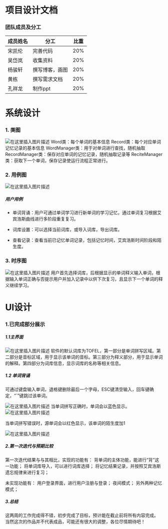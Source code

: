 
# 项目设计文档


### 团队成员及分工
成员姓名 | 分工 | 比重
-------- | ------ | --------
宋凯伦  | 完善代码 | 20%
吴岱岚 | 收集资料| 20%
杨骏轩  | 撰写博客，画图 | 20%
黄栋 | 撰写需求文档 | 20%
孔祥龙 | 制作ppt | 20%
# 系统设计
### 1. 类图
![在这里插入图片描述](https://img-blog.csdnimg.cn/2019120617475551.png?x-oss-process=image/watermark,type_ZmFuZ3poZW5naGVpdGk,shadow_10,text_aHR0cHM6Ly9ibG9nLmNzZG4ubmV0L1lhbmdKdW54dWFu,size_16,color_FFFFFF,t_70)
Word类：每个单词的基本信息
Record类：每个对应单词记忆记录的基本信息
WordManager类：用于对单词进行查找，随机抽取
RecordManager类：保存对应单词的记忆记录，随机抽取记录等
ReciteManager类：获取下一个单词，保存记录使运行流程正常进行。


### 2. 用例图
![在这里插入图片描述](https://img-blog.csdnimg.cn/20191206175406459.png?x-oss-process=image/watermark,type_ZmFuZ3poZW5naGVpdGk,shadow_10,text_aHR0cHM6Ly9ibG9nLmNzZG4ubmV0L1lhbmdKdW54dWFu,size_16,color_FFFFFF,t_70)

##### 用户用例


- 单词背诵：用户可通过单词学习进行新单词的学习记忆，通过单词复习根据艾宾浩斯曲线进行多阶段重复复习。
*  词库设置：可以选择当前词库，或导入词库，导出词库。
+ 查看记录：查看当前已记忆单词记录，包括记忆时间，艾宾浩斯时间阶段和陌生度。


### 3. 时序图
![在这里插入图片描述](https://img-blog.csdnimg.cn/20191206175830692.png?x-oss-process=image/watermark,type_ZmFuZ3poZW5naGVpdGk,shadow_10,text_aHR0cHM6Ly9ibG9nLmNzZG4ubmV0L1lhbmdKdW54dWFu,size_16,color_FFFFFF,t_70)
用户首先选择词库，后根据显示的单词释义输入单词，根据输入单词正确与否提示用户并加入记录中以供下次复习，且显示下一个单词的释义继续学习。

# UI设计
### 1.已完成部分展示
##### 1.1主界面
![在这里插入图片描述](https://img-blog.csdnimg.cn/20191206180721612.PNG?x-oss-process=image/watermark,type_ZmFuZ3poZW5naGVpdGk,shadow_10,text_aHR0cHM6Ly9ibG9nLmNzZG4ubmV0L1lhbmdKdW54dWFu,size_16,color_FFFFFF,t_70)
软件的默认词库为TOFEL，第一部分是单词拼写区域。第二部分是音标区域，用于显示该单词的音标。第三部分为释义部分，用于显示单词的解释。第四部分为词库信息，显示词库的名称等相关信息。
 

##### 1.2 单词背诵
可通过键盘输入单词，退格键删除最后一个字母，ESC键清空输入，回车键确定，“`”键跳过该单词。
 
![在这里插入图片描述](https://img-blog.csdnimg.cn/20191206180844504.PNG?x-oss-process=image/watermark,type_ZmFuZ3poZW5naGVpdGk,shadow_10,text_aHR0cHM6Ly9ibG9nLmNzZG4ubmV0L1lhbmdKdW54dWFu,size_16,color_FFFFFF,t_70)
当单词拼写正确时，单词会以蓝色显示。
![在这里插入图片描述](https://img-blog.csdnimg.cn/2019120618090172.PNG?x-oss-process=image/watermark,type_ZmFuZ3poZW5naGVpdGk,shadow_10,text_aHR0cHM6Ly9ibG9nLmNzZG4ubmV0L1lhbmdKdW54dWFu,size_16,color_FFFFFF,t_70)
 
当单词拼写错误时，源单词会以红色显示，该单词的陌生度加1

 ![在这里插入图片描述](https://img-blog.csdnimg.cn/20191206180951980.PNG?x-oss-process=image/watermark,type_ZmFuZ3poZW5naGVpdGk,shadow_10,text_aHR0cHM6Ly9ibG9nLmNzZG4ubmV0L1lhbmdKdW54dWFu,size_16,color_FFFFFF,t_70)

##### 2.第一次迭代与预期比较
第一次迭代结果与与其相比，实现的功能有：
背单词的主体功能，能进行“背”这一功能；
将单词库导入，可以进行词库选择；
将记忆结果记录，并按照艾宾浩斯遗忘规律来进行复习；

未实现功能有：
用户登录界面，进行用户注册与登录；
夜间模式；
另外两种记忆模式；

##### 3.总结
这两周的工作完成得不错，初步完成了目标，预计能在截止前将所有内容完成。
当然这次的作品并不代表成品，可能还有很大的调整，各位尽情期待吧！
